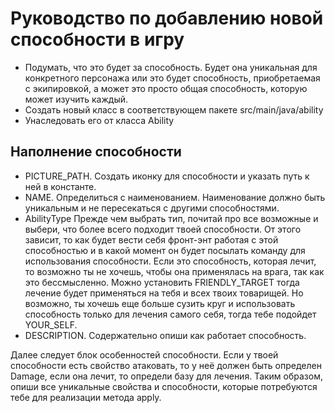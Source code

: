 # Руководство по добавлению новой способности в игру

- Подумать, что это будет за способность. Будет она уникальная для конкретного персонажа или это будет способность, 
  приобретаемая с экипировкой, а может это просто общая способность, которую может изучить каждый.
- Создать новый класс в соответствующем пакете src/main/java/ability
- Унаследовать его от класса Ability

## Наполнение способности

- PICTURE_PATH. Создать иконку для способности и указать путь к ней в константе. 
- NAME. Определиться с наименованием. Наименование должно быть уникальным и не пересекаться с другими способностями.
- AbilityType Прежде чем выбрать тип, почитай про все возможные и выбери, что более всего подходит твоей способности. От этого зависит, то как будет 
  вести себя фронт-энт работая с этой способностью и в какой момент он будет посылать команду для использования способности. Если это способность, 
  которая лечит, то возможно ты не хочешь, чтобы она применялась на врага, так как это бессмысленно. Можно установить FRIENDLY_TARGET тогда 
  лечение будет применяться на тебя и всех твоих товарищей. Но возможно, ты хочешь еще больше сузить круг и использовать способность только для 
  лечения самого себя, тогда тебе подойдет YOUR_SELF.
- DESCRIPTION. Содержательно опиши как работает способность.

Далее следует блок особенностей способности.
Если у твоей способности есть свойство атаковать, то у неё должен быть определен Damage, если она лечит, то определи базу для лечения.
Таким образом, опиши все уникальные свойства и способности, которые потребуются тебе для реализации метода apply.

